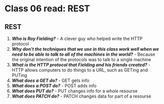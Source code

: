 # Class 06 read: REST

## REST

1. **_Who is Roy Fielding?_** - A clever guy who helped write the HTTP protocol
2. **_Why don’t the techniques that we use in this class work well when we need to be able to talk to all of the machines in the world?_** - Because the original intention of the protocols was to talk to a single machine
3. **_What is the HTTP protocol that Fielding and his friends created?_** - HTTP allows computers to do things to a URL, such as GETing and PUTing
4. **_What does a GET do?_** - GET gets info
5. **_What does a POST do?_** - POST adds info
6. **_What does PUT do?_** - PUT changes info for a whole resourse
7. **_What does PATCH do?_** - PATCH changes data for part of a resourse
